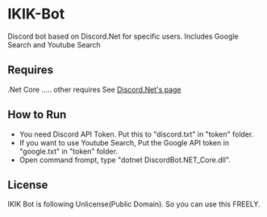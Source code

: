 # IKIK-Bot
Discord bot based on Discord.Net for specific users. Includes Google Search and Youtube Search

## Requires
.Net Core
..... other requires See [Discord.Net's page](https://github.com/foxbot/Discord.Net/tree/dev)

## How to Run
- You need Discord API Token. Put this to "discord.txt" in "token" folder.
- If you want to use Youtube Search, Put the Google API token in "google.txt" in "token" folder.
- Open command frompt, type "dotnet DiscordBot.NET_Core.dll".


## License
IKIK Bot is following Unlicense(Public Domain). So you can use this FREELY.